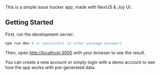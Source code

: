 This is a simple issue tracker app, made with NextJS & Joy UI.

## Getting Started

First, run the development server:

```bash
npm run dev # or equivalent in other package managers
```

Then, open [http://localhost:3000](http://localhost:3000) with your browser to see the result.

You can create a new account or simply login
with a demo account to see how the app works with pre-generated data.
